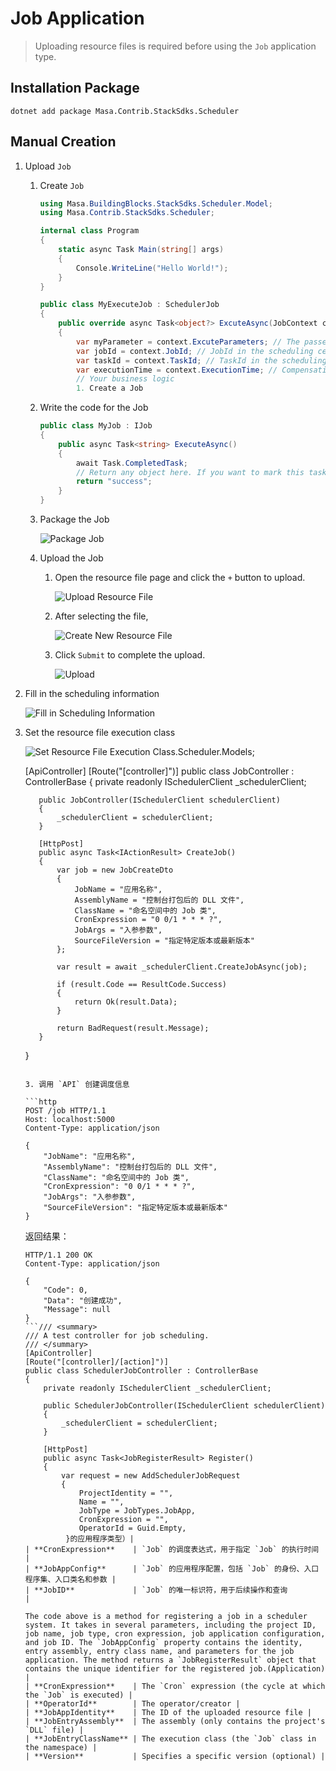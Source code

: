 ﻿# Job Application

> Uploading resource files is required before using the `Job` application type.

## Installation Package

```shell
dotnet add package Masa.Contrib.StackSdks.Scheduler
```

## Manual Creation

1. Upload `Job`
   1. Create `Job`

      ```csharp
      using Masa.BuildingBlocks.StackSdks.Scheduler.Model;
      using Masa.Contrib.StackSdks.Scheduler;

      internal class Program
      {
          static async Task Main(string[] args)
          {
              Console.WriteLine("Hello World!");
          }
      }

      public class MyExecuteJob : SchedulerJob
      {
          public override async Task<object?> ExcuteAsync(JobContext context)
          {
              var myParameter = context.ExcuteParameters; // The passed parameters configured when registering the job
              var jobId = context.JobId; // JobId in the scheduling center
              var taskId = context.TaskId; // TaskId in the scheduling center
              var executionTime = context.ExecutionTime; // Compensation time
              // Your business logic
              1. Create a Job

   1. Write the code for the Job

      ```csharp
      public class MyJob : IJob
      {
          public async Task<string> ExecuteAsync()
          {
              await Task.CompletedTask;
              // Return any object here. If you want to mark this task as failed, you can do so by throwing a new Exception().
              return "success";
          }
      }
      ```

   2. Package the Job

      ![Package Job](https://cdn.masastack.com/stack/doc/scheduler/rc1/resourceFiles_release.png)

   3. Upload the Job

      1. Open the resource file page and click the `+` button to upload.

         ![Upload Resource File](https://cdn.masastack.com/stack/doc/scheduler/rc1/resourceFiles.png)

      2. After selecting the file,

         ![Create New Resource File](https://cdn.masastack.com/stack/doc/scheduler/rc1/resourceFiles_insert.png)

      3. Click `Submit` to complete the upload.

         ![Upload](https://cdn.masastack.com/stack/doc/scheduler/rc1/resourceFiles_upload.png)

2. Fill in the scheduling information

   ![Fill in Scheduling Information](https://cdn.masastack.com/stack/doc/scheduler/rc1/resourceFiles_insert_detail.png)

3. Set the resource file execution class

   ![Set Resource File Execution Class](https://cdn.masastack.com/stack/doc/scheduler/rc1/resourceFiles_insert_detail_2.png).Scheduler.Models;

      [ApiController]
      [Route("[controller]")]
      public class JobController : ControllerBase
      {
          private readonly ISchedulerClient _schedulerClient;

          public JobController(ISchedulerClient schedulerClient)
          {
              _schedulerClient = schedulerClient;
          }

          [HttpPost]
          public async Task<IActionResult> CreateJob()
          {
              var job = new JobCreateDto
              {
                  JobName = "应用名称",
                  AssemblyName = "控制台打包后的 DLL 文件",
                  ClassName = "命名空间中的 Job 类",
                  CronExpression = "0 0/1 * * * ?",
                  JobArgs = "入参参数",
                  SourceFileVersion = "指定特定版本或最新版本"
              };

              var result = await _schedulerClient.CreateJobAsync(job);

              if (result.Code == ResultCode.Success)
              {
                  return Ok(result.Data);
              }

              return BadRequest(result.Message);
          }
      }
      ```

   3. 调用 `API` 创建调度信息

      ```http
      POST /job HTTP/1.1
      Host: localhost:5000
      Content-Type: application/json

      {
          "JobName": "应用名称",
          "AssemblyName": "控制台打包后的 DLL 文件",
          "ClassName": "命名空间中的 Job 类",
          "CronExpression": "0 0/1 * * * ?",
          "JobArgs": "入参参数",
          "SourceFileVersion": "指定特定版本或最新版本"
      }
      ```

      返回结果：

      ```http
      HTTP/1.1 200 OK
      Content-Type: application/json

      {
          "Code": 0,
          "Data": "创建成功",
          "Message": null
      }
      ```/// <summary>
      /// A test controller for job scheduling.
      /// </summary>
      [ApiController]
      [Route("[controller]/[action]")]
      public class SchedulerJobController : ControllerBase
      {
          private readonly ISchedulerClient _schedulerClient;
   
          public SchedulerJobController(ISchedulerClient schedulerClient)
          {
              _schedulerClient = schedulerClient;
          }
   
          [HttpPost]
          public async Task<JobRegisterResult> Register()
          {
              var request = new AddSchedulerJobRequest
              {
                  ProjectIdentity = "",
                  Name = "",
                  JobType = JobTypes.JobApp,
                  CronExpression = "",
                  OperatorId = Guid.Empty,
               }的应用程序类型）|
      | **CronExpression**    | `Job` 的调度表达式，用于指定 `Job` 的执行时间 |
      | **JobAppConfig**      | `Job` 的应用程序配置，包括 `Job` 的身份、入口程序集、入口类名和参数 |
      | **JobID**             | `Job` 的唯一标识符，用于后续操作和查询         |

      The code above is a method for registering a job in a scheduler system. It takes in several parameters, including the project ID, job name, job type, cron expression, job application configuration, and job ID. The `JobAppConfig` property contains the identity, entry assembly, entry class name, and parameters for the job application. The method returns a `JobRegisterResult` object that contains the unique identifier for the registered job.(Application) |
      | **CronExpression**    | The `Cron` expression (the cycle at which the `Job` is executed) |
      | **OperatorId**        | The operator/creator |
      | **JobAppIdentity**    | The ID of the uploaded resource file |
      | **JobEntryAssembly**  | The assembly (only contains the project's `DLL` file) |
      | **JobEntryClassName** | The execution class (the `Job` class in the namespace) |
      | **Version**           | Specifies a specific version (optional) |